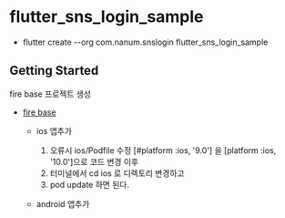 # flutter_sns_login_sample

- flutter create --org com.nanum.snslogin flutter_sns_login_sample

## Getting Started

fire base 프로젝트 생성

- [fire base](https://console.firebase.google.com/)

  - ios 앱추가

    1. 오류시 ios/Podfile 수정 [#platform :ios, '9.0'] 을 [platform :ios, '10.0']으로 코드 변경 이후
    2. 터미널에서 cd ios 로 디렉토리 변경하고
    3. pod update 하면 된다.

  - android 앱추가
